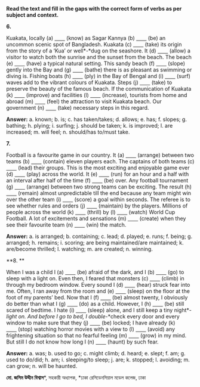 **Read the text and fill in the gaps with the correct form of verbs as per subject and context.**

**6.**

Kuakata, locally (a) <u>       </u> (know) as Sagar Kannya (b) <u>       </u> (be) an uncommon scenic spot of Bangladesh. Kuakata (c) <u>       </u> (take) its origin from the story of a ‘Kua’ or well*-*dug on the seashore. It (d) <u>       </u> (allow) a visitor to watch both the sunrise and the sunset from the beach. The beach (e) <u>       </u> (have) a typical natural setting. This sandy beach (f) <u>       </u> (slope) gently into the Bay and (g) <u>       </u> (bathe) there is as pleasant as swimming or diving is. Fishing boats (h) <u>       </u> (ply) in the Bay of Bengal and (i) <u>       </u> (surf) waves add to the vibrant colours of Kuakata. Steps (j) <u>       </u> (take) to preserve the beauty of the famous beach. If the communication of Kuakata (k) <u>       </u> (improve) and facilities (l) <u>       </u> (increase), tourists from home and abroad (m) <u>       </u> (feel) the attraction to visit Kuakata beach. Our government (n) <u>       </u> (take) necessary steps in this regard.

**Answer:** a. known; b. is; c. has taken/takes; d. allows; e. has; f. slopes; g. bathing; h. plying; i. surfing; j. should be taken; k. is improved; l. are increased; m. will feel; n. should/has to/must take.

**7.**

Football is a favourite game in our country. It (a) <u>       </u> (arrange) between two teams (b) <u>       </u> (contain) eleven players each. The captains of both teams (c) <u>       </u> (lead) their groups. This is the most exciting and enjoyable game ever (d) <u>       </u> (play) across the world. It (e) <u>       </u> (run) for an hour and a half with an interval after half of the time (f) <u>       </u> (be) over. Any football tournament (g) <u>       </u> (arrange) between two strong teams can be exciting. The result (h) <u>       </u> (remain) almost unpredictable till the end because any team might win over the other team (i) <u>       </u> (score) a goal within seconds. The referee is to see whether rules and orders (j) <u>       </u> (maintain) by the players. Millions of people across the world (k) <u>       </u> (thrill) by (l) <u>       </u> (watch) World Cup Football. A lot of excitements and sensations (m) <u>       </u> (create) when they see their favourite team (n) <u>       </u> (win) the match.

**Answer:** a. is arranged; b. containing; c. lead; d. played; e. runs; f. being; g. arranged; h. remains; i. scoring; are being maintained/are maintained; k. are/become thrilled; l. watching; m. are created; n. winning. 

**8. **

When I was a child I (a) <u>       </u> (be) afraid of the dark, and I (b) <u>       </u> (go) to sleep with a light on. Even then, I feared that monsters (c) <u>       </u> (climb) in through my bedroom window. Every sound I (d) <u>       </u> (hear) struck fear into me. Often, I ran away from the room and (e) <u>       </u> (sleep) on the floor at the foot of my parents’ bed. Now that I (f) <u>       </u> (be) almost twenty, I obviously do better than what I (g) <u>       </u> (do) as a child. However, I (h) <u>       </u> (be) still scared of bedtime. I hate (i) <u>       </u> (sleep) alone, and I still keep a tiny night*-*light on. And before I go to bed, I double*-*check every door and every window to make sure that they (j) <u>       </u> (be) locked; I have already (k) <u>       </u> (stop) watching horror movies with a view to (l) <u>       </u> (avoid) any frightening situation so that no fearful feeling (m) <u>       </u> (grow) in my mind. But still I do not know how long I (n) <u>       </u> (haunt) by such fear.

**Answer:** a. was; b. used to go; c. might climb; d. heard; e. slept; f. am; g. used to do/did; h. am; i. sleeping/to sleep; j. are; k. stopped; l. avoiding; m. can grow; n. will be haunted.

**মো. জসিম উদ্দীন বিশ্বাস***, সহকারী অধ্যাপক, *ঢাকা রেসিডেনসিয়াল মডেল কলেজ, ঢাকা
